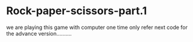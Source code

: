# Rock-paper-scissors-part.1
we are playing this game with computer one time only refer next code for the advance version..........
